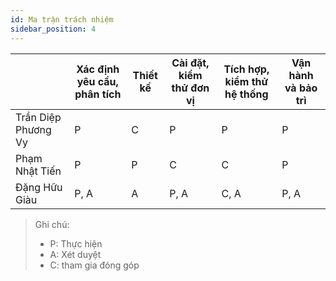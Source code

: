 ```yaml
---
id: Ma trận trách nhiệm
sidebar_position: 4
---
```


|                     | Xác định yêu cầu, phân tích | Thiết kế | Cài đặt, kiểm thử đơn vị | Tích hợp, kiểm thử hệ thống | Vận hành và bảo trì |
| ------------------- | --------------------------- | -------- | ------------------------ | --------------------------- | ------------------- |
| Trần Diệp Phương Vy     | P                           | C        | P                        | P                           | P                   |
| Phạm Nhật Tiến| P                           | P        | C                        | C                           | P                   |
| Đặng Hữu Giàu       | P, A                        | A        | P, A                     | C, A                        | P, A                |

> Ghi chú:
>
> - P: Thực hiện
> - A: Xét duyệt
> - C: tham gia đóng góp
